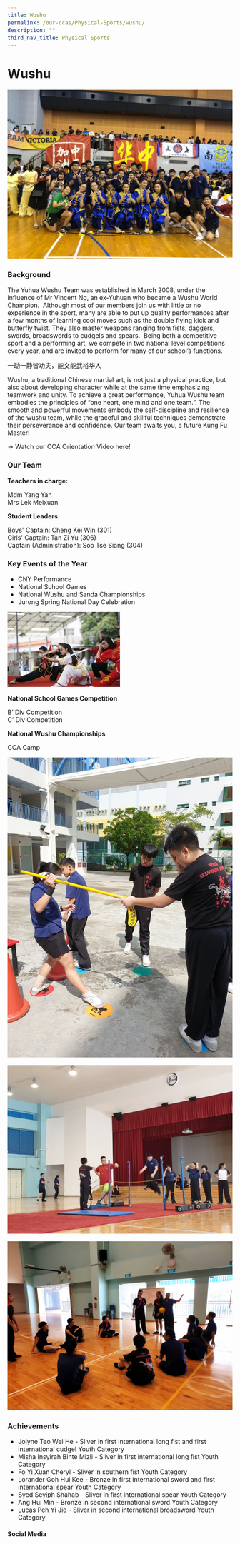 ```yaml
---
title: Wushu
permalink: /our-ccas/Physical-Sports/wushu/
description: ""
third_nav_title: Physical Sports
---
```

# **Wushu**

![](/images/wu.jpg)

### Background

The Yuhua Wushu Team was established in March 2008, under the influence of Mr Vincent Ng, an ex-Yuhuan who became a Wushu World Champion.&nbsp;
Although most of our members join us with little or no experience in the sport, many are able to put up quality performances after a few months of learning cool moves such as the double flying kick and butterfly twist. They also master weapons ranging from fists, daggers, swords, broadswords to cudgels and spears.&nbsp;
Being both a competitive sport and a performing art, we compete in two national level competitions every year, and are invited to perform for many of our school’s functions.

一动一静皆功夫，能文能武裕华人

Wushu, a traditional Chinese martial art, is not just a physical practice, but also about developing character while at the same time emphasizing teamwork and unity. To achieve a great performance, Yuhua Wushu team embodies the principles of “one heart, one mind and one team.”. The smooth and powerful movements embody the self-discipline and resilience of the wushu team, while the graceful and skillful techniques demonstrate their perseverance and confidence. Our team awaits you, a future Kung Fu Master!

\-&gt; Watch our CCA Orientation Video here!&nbsp;


### Our Team

**Teachers in charge:**

Mdm Yang Yan   
Mrs Lek Meixuan

**Student Leaders:**

Boys' Captain: Cheng Kei Win (301)    
Girls' Captain: Tan Zi Yu (306)   
Captain (Administration): Soo Tse Siang (304)

### Key Events of the Year

*   CNY Performance
*   National School Games 
*   National Wushu and Sanda Championships  
*   Jurong Spring National Day Celebration



<img src="/images/wu%202.png" style="width:50%">
		 
**National School Games Competition**  

B’ Div Competition&nbsp;   
C’ Div Competition&nbsp;

**National Wushu Championships**

CCA Camp

![](/images/wu%203.jpg)

![](/images/wu%204.jpg)

![](/images/wu%205.png)

### Achievements

* Jolyne Teo Wei He -  Sliver in first international long fist and first international cudgel Youth Category
* Misha Insyirah Binte Mizli - Sliver in first international long fist Youth Category
* Fo Yi Xuan Cheryl - Sliver in southern fist Youth Category
* Lorander Goh Hui Kee  - Bronze in first international sword and first international spear Youth Category 
* Syed Seyiph Shahab - Sliver in first international spear Youth Category 
* Ang Hui Min - Bronze in second international sword Youth Category
* Lucas Peh Yi Jie - Sliver in second international broadsword Youth Category

#### Social Media  
